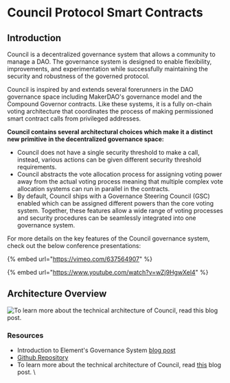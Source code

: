 # Council Protocol Smart Contracts

## Introduction

Council is a decentralized governance system that allows a community to manage a DAO. The governance system is designed to enable flexibility, improvements, and experimentation while successfully maintaining the security and robustness of the governed protocol.

Council is inspired by and extends several forerunners in the DAO governance space including MakerDAO's governance model and the Compound Governor contracts. Like these systems, it is a fully on-chain voting architecture that coordinates the process of making permissioned smart contract calls from privileged addresses.

**Council contains several architectural choices which make it a distinct new primitive in the decentralized governance space:**

* Council does not have a single security threshold to make a call, instead, various actions can be given different security threshold requirements.
* Council abstracts the vote allocation process for assigning voting power away from the actual voting process meaning that multiple complex vote allocation systems can run in parallel in the contracts.
* By default, Council ships with a Governance Steering Council (GSC) enabled which can be assigned different powers than the core voting system. Together, these features allow a wide range of voting processes and security procedures can be seamlessly integrated into one governance system.

For more details on the key features of the Council governance system, check out the below conference presentations:&#x20;

{% embed url="https://vimeo.com/637564907" %}

{% embed url="https://www.youtube.com/watch?v=wZj9HgwXel4" %}

## Architecture Overview

![To learn more about the technical architecture of Council, read this blog post.&#x20;
](../../.gitbook/assets/council-arch.png)

### Resources

* Introduction to Element's Governance System [blog post](https://medium.com/element-finance/an-introduction-to-elements-governance-model-efea13d1c7ee)
* [Github Repository ](https://github.com/element-fi/council)
* To learn more about the technical architecture of Council, read [this](https://medium.com/element-finance/element-governance-a-technical-architecture-overview-2d0f72bd278a) blog post. \
